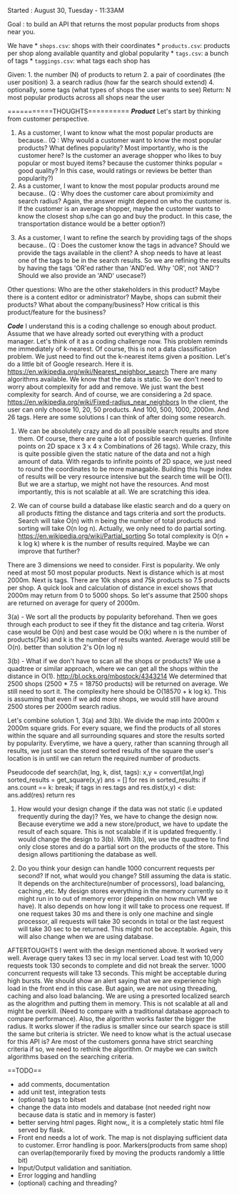 Started : August 30, Tuesday - 11:33AM

Goal : to build an API that returns the most popular products
from shops near you.

We have
    * `shops.csv`: shops with their coordinates
    * `products.csv`: products per shop along available quantity and global popularity
    * `tags.csv`: a bunch of tags
    * `taggings.csv`: what tags each shop has

Given:
    1. the number (N) of products to return
    2. a pair of coordinates (the user position)
    3. a search radius (how far the search should extend)
    4. optionally, some tags (what types of shops the user wants to see)
Return:
	N most popular products across all shops near the user


===========THOUGHTS==========
***Product***
Let's start by thinking from customer perspective. 
1) As a customer, I want to know what the most popular products are because..
(Q : Why would a customer want to know the most popular products? What defines popularity?
Most importantly, who is the customer here? Is the customer an average shopper who likes to buy
popular or most buyed items? because the customer thinks popular = good quality? In this case, would
ratings or reviews be better than popularity?)
2) As a customer, I want to know the most popular products around me because..
(Q : Why does the customer care about promiximity and search radius? Again, the answer might depend on
who the customer is. If the customer is an average shopper, maybe the customer wants to know the closest shop s/he can go and buy the product. In this case, the transportation distance would be a better option?)
3. As a customer, I want to refine the search by providing tags of the shops because..
(Q : Does the customer know the tags in advance? Should we provide the tags available in the client? A shop needs to have at least one of the tags to be in the search results. So we are refining the results by having the tags 'OR'ed rather than 'AND'ed. Why 'OR', not 'AND'? Should we also provide an 'AND' usecase?)


Other questions:
Who are the other stakeholders in this product? Maybe there is a content editor or administrator? Maybe,
shops can submit their products? What about the company/business? How critical is this product/feature for the business?


***Code***
I understand this is a coding challenge so enough about product. Assume that we have already sorted out
everything with a product manager. Let's think of it as a coding challenge now.
This problem reminds me immediately of k-nearest. Of course, this is not a data classification problem.
We just need to find out the k-nearest items given a position. Let's do a little bit of Google research.
Here it is.
https://en.wikipedia.org/wiki/Nearest_neighbor_search
There are many algorithms available. We know that the data is static. So we don't need to worry about
complexity for add and remove. We just want the best complexity for search. And of course, we are considering a 2d space. https://en.wikipedia.org/wiki/Fixed-radius_near_neighbors
In the client, the user can only choose 10, 20, 50 products. And 100, 500, 1000, 2000m. And 26 tags.
Here are some solutions I can think of after doing some research.

1) We can be absolutely crazy and do all possible search results and store them. Of course, there are quite a lot of possible search queries. (Infinite points on 2D space x 3 x 4 x Combinations of 26 tags). While crazy, this is quite possible given the static nature of the data and not a high amount of data. With regards to infinite points of 2D space, we just need to round the coordinates to be more managable. Building this huge index of results will be very resource intensive but the search time will be O(1). But we are a startup, we might not have the resources. And most importantly, this is not scalable at all. We are scratching this idea.

2) We can of course build a database like elastic search and do a query on all products fitting the distance and tags criteria and sort the products. Search will take O(n) with n being the number of total products and sorting will take O(n log n). Actually, we only need to do partial sorting. 
https://en.wikipedia.org/wiki/Partial_sorting
So total complexity is O(n + k log k) where k is the number of results required. Maybe we can improve that further?

There are 3 dimensions we need to consider. First is popularity. We only need at most 50 most popular products. Next is distance which is at most 2000m. Next is tags.
There are 10k shops and 75k products so 7.5 products per shop. A quick look and calculation of distance in excel shows that 2000m may return from 0 to 5000 shops. So let's assume that 2500 shops are returned on average for query of 2000m. 

3(a) - We sort all the products by popularity beforehand. Then we goes through each product to see if they fit the distance and tag criteria. Worst case would be O(n) and best case would be O(k) where n is the number of products(75k) and k is the number of results wanted. Average would still be O(n). better than solution 2's O(n log n)

3(b) - What if we don't have to scan all the shops or products? We use a quadtree or similar approach, where we can get all the shops within the distance in O(1). http://bl.ocks.org/mbostock/4343214
We determined that 2500 shops (2500 * 7.5 = 18750 products) will be returned on average. We still need to sort it. The complexity here should be O(18570 + k log k). This is assuming that even if we add more shops, we would still have around 2500 stores per 2000m search radius. 

Let's combine solution 1, 3(a) and 3(b). We divide the map into 2000m x 2000m square grids. For every square, we find the products of all stores within the square and all surrounding squares and store the results sorted by popularity. Everytime, we have a query, rather than scanning through all results, we just scan the stored sorted results of the square the user's location is in until we can return the required number of products.

Pseudocode
def search(lat, lng, k, dist, tags):
	x,y = convert(lat,lng)
	sorted_results = get_square(x,y)
	ans = []
	for res in sorted_results:
		if ans.count == k:
			break;
		if tags in res.tags and res.dist(x,y) < dist:
			ans.add(res)
	return res



1. How would your design change if the data was not static (i.e updated frequently
during the day)?
Yes, we have to change the design now. Because everytime we add a new store/product, we have to update the result of each square. This is not scalable if it is updated frequently. I would change the design to 3(b). With 3(b), we use the quadtree to find only close stores and do a partial sort on the products of the store. This design allows partitioning the database as well.

2. Do you think your design can handle 1000 concurrent requests per second? If not, what
would you change?
Still assuming the data is static.
It depends on the architecture(number of processors), load balancing, caching ,etc.
My design stores everything in the memory currently so it might run in to out of memory error (dependin on how much VM we have). It also depends on how long it will take to process one request. If one request takes 30 ms and there is only one machine and single processor, all requests will take 30 seconds in total or the last request will take 30 sec to be returned. This might not be acceptable. 
Again, this will also change when we are using database. 


AFTERTOUGHTS
I went with the design mentioned above. It worked very well. Average query takes 13 sec in my local server. Load test with 10,000 requests took 130 seconds to complete and did not break the server. 1000 concurrent requests will take 13 seconds. This might be acceptable during high bursts. We should show an alert saying that we are experience high load in the front end in this case. But again, we are not using threading, caching and also load balancing. 
We are using a presorted localized search as the alogrithm and putting them in memory. This is not scalable at all and might be overkill. (Need to compare with a traditional database approach to compare performance). Also, the algorithm works faster the bigger the radius. It works slower if the radius is smaller since our search space is still the same but criteria is stricter. 
We need to know what is the actual usecase for this API is? Are most of the customers gonna have strict searching criteria if so, we need to rethink the algorithm. Or maybe we can switch algorithms based on the searching criteria.

==TODO==
- add comments, documentation
- add unit test, integration tests
- (optional) tags to bitset
- change the data into models and database (not needed right now because data is static and in memory is faster)
- better serving html pages. Right now,, it is a completely static html file served by flask.
- Front end needs a lot of work. The map is not displaying sufficient data to customer. Error handling is poor. Markers(products from same shop) can overlap(temporarily fixed by moving the products randomly a little bit)
- Input/Output validation and sanitiation.
- Error logging and handling
- (optional) caching and threading?


